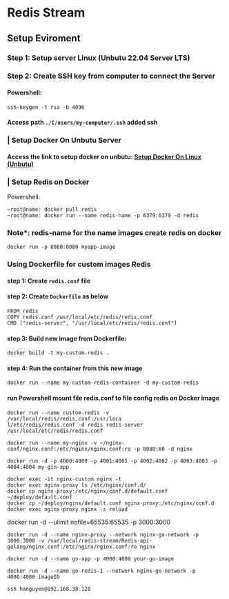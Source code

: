 # Redis Stream

## Setup Eviroment
### Step 1: Setup server Linux (Unbutu 22.04 Server LTS)

### Step 2: Create SSH key from computer to connect the Server
#### Powershell:
```
ssh-keygen -t rsa -b 4096
```

#### Access path `./C/users/my-computer/.ssh` added <b>ssh</b>

### | Setup Docker On Unbutu Server
#### Access the link to setup docker on unbutu: <a href="https://www.digitalocean.com/community/tutorials/how-to-install-and-use-docker-on-ubuntu-22-04">Setup Docker On Linux (Unbutu)</a>


### | Setup Redis on Docker

Powershell: 
```
~root@name: docker pull redis
~root@name: docker run --name redis-name -p 6379:6379 -d redis
```

### <b>Note*: redis-name for the name images create redis on docker</b>

```
docker run -p 8080:8080 myapp-image
```

### Using Dockerfile for custom images Redis 

#### step 1: Create `redis.conf` file
#### step 2: Create `Dockerfile` as below
```
FROM redis
COPY redis.conf /usr/local/etc/redis/redis.conf
CMD ["redis-server", "/usr/local/etc/redis/redis.conf"]
```

#### step 3: Build new image from Dockerfile:
```
docker build -t my-custom-redis .
```

#### step 4: Run the container from this new image
```
docker run --name my-custom-redis-container -d my-custom-redis
```

#### run Powershell mount file redis.conf to file config redis on Docker image
```
docker run --name custom-redis -v /var/local/redis/redis.conf:/usr/loca
l/etc/redis/redis.conf -d redis redis-server /usr/local/etc/redis/redis.conf
```

```
docker run --name my-nginx -v ~/nginx-conf/nginx.conf:/etc/nginx/nginx.conf:ro -p 8080:80 -d nginx
```

```
docker run -d -p 4000:4000 -p 4001:4001 -p 4002:4002 -p 4003:4003 -p 4004:4004 my-gin-app
```


```
docker exec -it nginx-custom nginx -t
docker exec nginx-proxy ls /etc/nginx/conf.d/
docker cp nginx-proxy:/etc/nginx/conf.d/default.conf ~/deploy/default.conf
docker cp ~/deploy/nginx/default.conf nginx-proxy:/etc/nginx/conf.d
docker exec nginx-proxy nginx -s reload
```

docker run -d --ulimit nofile=65535:65535 -p 3000:3000 

```
docker run -d --name nginx-proxy --network nginx-go-network -p 3000:3000 -v /var/local/redis-stream/Redis-api-golang/nginx.conf:/etc/nginx/nginx.conf:ro nginx
```

```
docker run -d --name go-app -p 4000:4000 your-go-image
```

```
docker run -d --name go-redis-1 --network nginx-go-network -p 4000:4000 imageID
```

```
ssh hanguyen@192.168.38.128
```